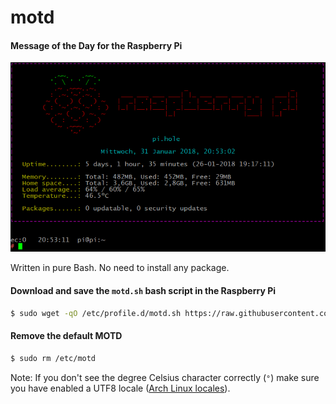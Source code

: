 motd
====

#### Message of the Day for the Raspberry Pi ####

<img src="https://raw.githubusercontent.com/K-Ko/raspberrypi-motd/master/motd.png"/>

Written in pure Bash. No need to install any package.

#### Download and save the `motd.sh` bash script in the Raspberry Pi ####

```bash
$ sudo wget -qO /etc/profile.d/motd.sh https://raw.githubusercontent.com/K-Ko/raspberrypi-motd/master/motd.sh
```

#### Remove the default MOTD ####

```bash
$ sudo rm /etc/motd
```

Note: If you don't see the degree Celsius character correctly (`°`)
make sure you have enabled a UTF8 locale
([Arch Linux locales](https://wiki.archlinux.org/index.php/locale)).
